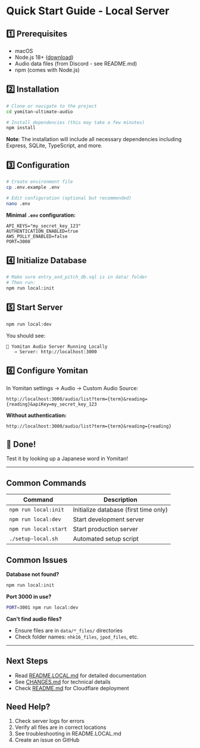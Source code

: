 # Quick Start Guide - Local Server

## 1️⃣ Prerequisites

- macOS
- Node.js 18+ ([download](https://nodejs.org/))
- Audio data files (from Discord - see README.md)
- npm (comes with Node.js)

## 2️⃣ Installation

```bash
# Clone or navigate to the project
cd yomitan-ultimate-audio

# Install dependencies (this may take a few minutes)
npm install
```

**Note**: The installation will include all necessary dependencies including Express, SQLite, TypeScript, and more.

## 3️⃣ Configuration

```bash
# Create environment file
cp .env.example .env

# Edit configuration (optional but recommended)
nano .env
```

**Minimal `.env` configuration:**
```env
API_KEYS="my_secret_key_123"
AUTHENTICATION_ENABLED=true
AWS_POLLY_ENABLED=false
PORT=3000
```

## 4️⃣ Initialize Database

```bash
# Make sure entry_and_pitch_db.sql is in data/ folder
# Then run:
npm run local:init
```

## 5️⃣ Start Server

```bash
npm run local:dev
```

You should see:
```
🎵 Yomitan Audio Server Running Locally
   → Server: http://localhost:3000
```

## 6️⃣ Configure Yomitan

In Yomitan settings → Audio → Custom Audio Source:

```
http://localhost:3000/audio/list?term={term}&reading={reading}&apiKey=my_secret_key_123
```

**Without authentication:**
```
http://localhost:3000/audio/list?term={term}&reading={reading}
```

## 🎉 Done!

Test it by looking up a Japanese word in Yomitan!

---

## Common Commands

| Command | Description |
|---------|-------------|
| `npm run local:init` | Initialize database (first time only) |
| `npm run local:dev` | Start development server |
| `npm run local:start` | Start production server |
| `./setup-local.sh` | Automated setup script |

## Common Issues

**Database not found?**
```bash
npm run local:init
```

**Port 3000 in use?**
```bash
PORT=3001 npm run local:dev
```

**Can't find audio files?**
- Ensure files are in `data/*_files/` directories
- Check folder names: `nhk16_files`, `jpod_files`, etc.

---

## Next Steps

- Read [README.LOCAL.md](README.LOCAL.md) for detailed documentation
- See [CHANGES.md](CHANGES.md) for technical details
- Check [README.md](README.md) for Cloudflare deployment

## Need Help?

1. Check server logs for errors
2. Verify all files are in correct locations
3. See troubleshooting in README.LOCAL.md
4. Create an issue on GitHub

